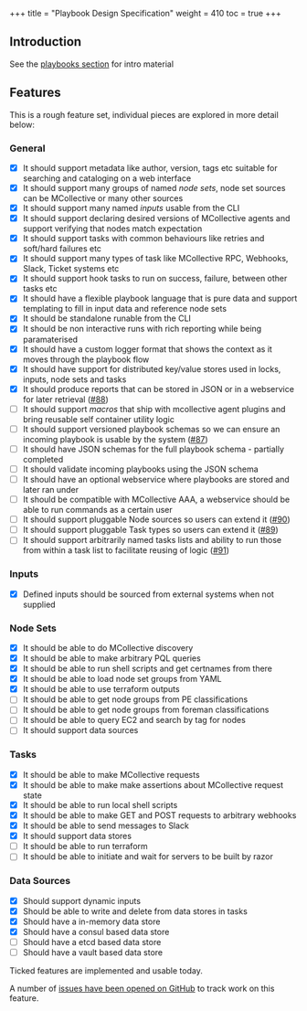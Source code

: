 +++
title = "Playbook Design Specification"
weight = 410
toc = true
+++

## Introduction

See the [playbooks section](/docs/playbooks/) for intro material

## Features

This is a rough feature set, individual pieces are explored in more detail below:

### General

   - [x] It should support metadata like author, version, tags etc suitable for searching and cataloging on a web interface
   - [x] It should support many groups of named *node sets*, node set sources can be MCollective or many other sources
   - [x] It should support many named *inputs* usable from the CLI
   - [x] It should support declaring desired versions of MCollective agents and support verifying that nodes match expectation
   - [x] It should support tasks with common behaviours like retries and soft/hard failures etc
   - [x] It should support many types of task like MCollective RPC, Webhooks, Slack, Ticket systems etc
   - [x] It should support hook tasks to run on success, failure, between other tasks etc
   - [x] It should have a flexible playbook language that is pure data and support templating to fill in input data and reference node sets
   - [x] It should be standalone runable from the CLI
   - [x] It should be non interactive runs with rich reporting while being paramaterised
   - [x] It should have a custom logger format that shows the context as it moves through the playbook flow
   - [x] It should have support for distributed key/value stores used in locks, inputs, node sets and tasks
   - [x] It should produce reports that can be stored in JSON or in a webservice for later retrieval ([#88](https://github.com/choria-io/mcollective-choria/issues/88))
   - [ ] It should support *macros* that ship with mcollective agent plugins and bring reusable self container utility logic
   - [ ] It should support versioned playbook schemas so we can ensure an incoming playbook is usable by the system ([#87](https://github.com/choria-io/mcollective-choria/issues/87))
   - [ ] It should have JSON schemas for the full playbook schema - partially completed
   - [ ] It should validate incoming playbooks using the JSON schema
   - [ ] It should have an optional webservice where playbooks are stored and later ran under
   - [ ] It should be compatible with MCollective AAA, a webservice should be able to run commands as a certain user
   - [ ] It should support pluggable Node sources so users can extend it ([#90](https://github.com/choria-io/mcollective-choria/issues/90))
   - [ ] It should support pluggable Task types so users can extend it ([#89](https://github.com/choria-io/mcollective-choria/issues/89))
   - [ ] It should support arbitrarily named tasks lists and ability to run those from within a task list to facilitate reusing of logic ([#91](https://github.com/choria-io/mcollective-choria/issues/91))

### Inputs

   - [x] Defined inputs should be sourced from external systems when not supplied

### Node Sets

   - [x] It should be able to do MCollective discovery
   - [x] It should be able to make arbitrary PQL queries
   - [x] It should be able to run shell scripts and get certnames from there
   - [x] It should be able to load node set groups from YAML
   - [x] It should be able to use terraform outputs
   - [ ] It should be able to get node groups from PE classifications
   - [ ] It should be able to get node groups from foreman classifications
   - [ ] It should be able to query EC2 and search by tag for nodes
   - [ ] It should support data sources

### Tasks

   - [x] It should be able to make MCollective requests
   - [x] It should be able to make make assertions about MCollective request state
   - [x] It should be able to run local shell scripts
   - [x] It should be able to make GET and POST requests to arbitrary webhooks
   - [x] It should be able to send messages to Slack
   - [x] It should support data stores
   - [ ] It should be able to run terraform
   - [ ] It should be able to initiate and wait for servers to be built by razor

### Data Sources

   - [x] Should support dynamic inputs
   - [x] Should be able to write and delete from data stores in tasks
   - [x] Should have a in-memory data store
   - [x] Should have a consul based data store
   - [ ] Should have a etcd based data store
   - [ ] Should have a vault based data store

Ticked features are implemented and usable today.

A number of [issues have been opened on GitHub](https://github.com/choria-io/mcollective-choria/issues?q=is%3Aissue+is%3Aopen+label%3Aplaybooks) to track work on this feature.
